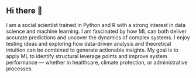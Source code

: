 ## Hi there 👋

I am a social scientist trained in Python and R with a strong interest in data science and machine learning. I am fascinated by how ML can both deliver accurate predictions and uncover the dynamics of complex systems. I enjoy testing ideas and exploring how data-driven analysis and theoretical intuition can be combined to generate actionable insights. My goal is to apply ML to identify structural leverage points and improve system performance — whether in healthcare, climate protection, or administrative processes.

<!--
**StefanieKo/StefanieKo** is a ✨ _special_ ✨ repository because its `README.md` (this file) appears on your GitHub profile.

Here are some ideas to get you started:

- 🔭 I’m currently working on ...
- 🌱 I’m currently learning ...
- 👯 I’m looking to collaborate on ...
- 🤔 I’m looking for help with ...
- 💬 Ask me about ...
- 📫 How to reach me: ...
- 😄 Pronouns: ...
- ⚡ Fun fact: ...
-->
